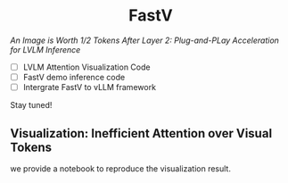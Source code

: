 <h1 align="center">FastV</h1>
<p align="center">

*An Image is Worth 1/2 Tokens After Layer 2: Plug-and-PLay Acceleration for LVLM Inference*

- [ ] LVLM Attention Visualization Code
- [ ] FastV demo inference code
- [ ] Intergrate FastV to vLLM framework

Stay tuned!

## Visualization: Inefficient Attention over Visual Tokens 

we provide a notebook to reproduce the visualization result.
